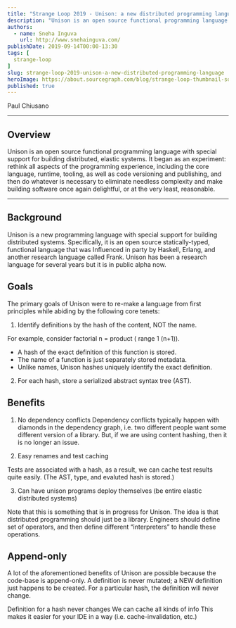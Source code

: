 ```yaml
---
title: "Strange Loop 2019 - Unison: a new distributed programming language"
description: "Unison is an open source functional programming language with special support for building distributed, elastic systems. It began as an experiment: rethink all aspects of the programming experience, including the core language, runtime, tooling, as well as code versioning and publishing, and then do whatever is necessary to eliminate needless complexity and make building software once again delightful, or at the very least, reasonable."
authors:
  - name: Sneha Inguva
    url: http://www.snehainguva.com/
publishDate: 2019-09-14T00:00-13:30
tags: [
  strange-loop
]
slug: strange-loop-2019-unison-a-new-distributed-programming-language
heroImage: https://about.sourcegraph.com/blog/strange-loop-thumbnail-square-v2.jpg
published: true
---
```


<div class="container p-0 liveblog-presenters">
  <div class="row m-0">
      <p class=" mr-12 m-0">
        <span class="liveblog-presenters__name">Paul Chiusano</span>
        <a href="https://twitter.com/pchiusano" target="_blank" title="Twitter"><i class="fa fa-twitter pr-2"></i></a>
        <a href="https://github.com/pchiusano" target="_blank" title="GitHub"><i class="fa fa-github pr-2"></i></a>
      </p>
  </div>
</div>

---

## Overview

Unison is an open source functional programming language with special support for building distributed, elastic systems. It began as an experiment: rethink all aspects of the programming experience, including the core language, runtime, tooling, as well as code versioning and publishing, and then do whatever is necessary to eliminate needless complexity and make building software once again delightful, or at the very least, reasonable.

---

## Background

Unison is a new programming language with special support for building distributed systems.
Specifically, it is an open source statically-typed, functional language that was Influenced
in party by Haskell, Erlang, and another research language called Frank. Unison has been a research language for several years but it is in public alpha now.

## Goals

The primary goals of Unison were to re-make a language from first principles while abiding by the
following core tenets:

1. Identify definitions by the hash of the content, NOT the name.

For example, consider factorial n = product ( range 1 (n+1)).
- A hash of the exact definition of this function is stored.
- The name of a function is just separately stored metadata.
- Unlike names, Unison hashes uniquely identify the exact definition.

2. For each hash, store a serialized abstract syntax tree (AST).

## Benefits

1. No dependency conflicts
Dependency conflicts typically happen with diamonds in the dependency graph,
i.e. two different people want some different version of a library.
But, if we are using content hashing, then it is no longer an issue.

2. Easy renames and test caching

Tests are associated with a hash, as a result, we can cache test results quite
easily. (The AST, type, and evaluted hash is stored.)

3. Can have unison programs deploy themselves (be entire elastic distributed systems)

Note that this is something that is in progress for Unison. The idea is that
distributed programming should just be a library. Engineers should define set of operators,
and then define different “interpreters” to handle these operations.

## Append-only

A lot of the aforementioned benefits of Unison are possible because the code-base
is append-only. A definition is never mutated; a NEW definition just happens to be created.
For a particular hash, the definition will never change.

Definition for a hash never changes
We can cache all kinds of info
This makes it easier for your IDE in a way (i.e. cache-invalidation, etc.)
